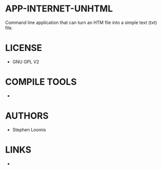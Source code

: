APP-INTERNET-UNHTML
===================

Command line application that can turn an HTM file into a simple text (txt) file.

LICENSE
===============
* GNU GPL V2

COMPILE TOOLS
===============
* 

AUTHORS
===============
* Stephen Loomis

LINKS
===============
* 
